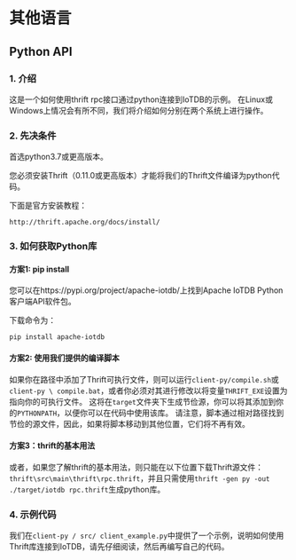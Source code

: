 <!--

    Licensed to the Apache Software Foundation (ASF) under one
    or more contributor license agreements.  See the NOTICE file
    distributed with this work for additional information
    regarding copyright ownership.  The ASF licenses this file
    to you under the Apache License, Version 2.0 (the
    "License"); you may not use this file except in compliance
    with the License.  You may obtain a copy of the License at
    
        http://www.apache.org/licenses/LICENSE-2.0
    
    Unless required by applicable law or agreed to in writing,
    software distributed under the License is distributed on an
    "AS IS" BASIS, WITHOUT WARRANTIES OR CONDITIONS OF ANY
    KIND, either express or implied.  See the License for the
    specific language governing permissions and limitations
    under the License.

-->

# 其他语言

## Python API

### 1. 介绍

这是一个如何使用thrift rpc接口通过python连接到IoTDB的示例。 在Linux或Windows上情况会有所不同，我们将介绍如何分别在两个系统上进行操作。

### 2. 先决条件

首选python3.7或更高版本。

您必须安装Thrift（0.11.0或更高版本）才能将我们的Thrift文件编译为python代码。 

下面是官方安装教程：

```
http://thrift.apache.org/docs/install/
```

### 3. 如何获取Python库

#### 方案1: pip install

您可以在https://pypi.org/project/apache-iotdb/上找到Apache IoTDB Python客户端API软件包。

下载命令为：

```
pip install apache-iotdb
```

#### 方案2: 使用我们提供的编译脚本

如果你在路径中添加了Thrift可执行文件，则可以运行`client-py/compile.sh`或
  `client-py \ compile.bat`，或者你必须对其进行修改以将变量`THRIFT_EXE`设置为指向你的可执行文件。 这将在`target`文件夹下生成节俭源，你可以将其添加到你的`PYTHONPATH`，以便你可以在代码中使用该库。 请注意，脚本通过相对路径找到节俭的源文件，因此，如果将脚本移动到其他位置，它们将不再有效。

#### 方案3：thrift的基本用法

或者，如果您了解thrift的基本用法，则只能在以下位置下载Thrift源文件：
`thrift\src\main\thrift\rpc.thrift`，并且只需使用`thrift -gen py -out ./target/iotdb rpc.thrift`生成python库。

### 4. 示例代码

我们在`client-py / src/ client_example.py`中提供了一个示例，说明如何使用Thrift库连接到IoTDB，请先仔细阅读，然后再编写自己的代码。
